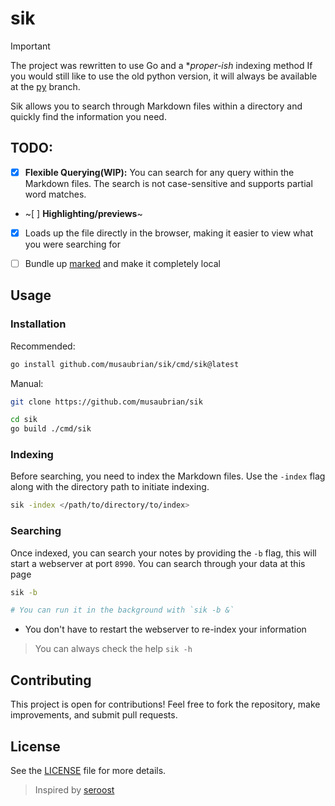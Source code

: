 # sik

> [!IMPORTANT]
>
> The project was rewritten to use Go and a **proper-ish* indexing method
> If you would still like to use the old python version, it will always be available at the [py](https://github.com/musaubrian/sik/tree/py) branch.

Sik allows you to search through Markdown files within a directory and quickly find the information you need.

## TODO:
- [x] **Flexible Querying(WIP):** You can search for any query within the Markdown files. The search is not case-sensitive and supports partial word matches.
- ~[ ] **Highlighting/previews**~
- [x] Loads up the file directly in the browser, making it easier to view what you were searching for
- [ ] Bundle up [marked](https://marked.js.org/) and make it completely local


## Usage
### Installation

Recommended:
```sh
go install github.com/musaubrian/sik/cmd/sik@latest
```

Manual:
```sh
git clone https://github.com/musaubrian/sik

cd sik
go build ./cmd/sik
```

### Indexing
Before searching, you need to index the Markdown files. Use the `-index` flag along with the directory path to initiate indexing.

```bash
sik -index </path/to/directory/to/index>
```

### Searching
Once indexed, you can search your notes by providing the `-b` flag, this will start a webserver at port `8990`.
You can search through your data at this page
```bash
sik -b

# You can run it in the background with `sik -b &`
```
- You don't have to restart the webserver to re-index your information


> You can always check the help `sik -h`

## Contributing
This project is open for contributions!
Feel free to fork the repository, make improvements, and submit pull requests.

## License
See the [LICENSE](./LICENSE) file for more details.


> Inspired by [seroost](https://github.com/tsoding/seroost)
